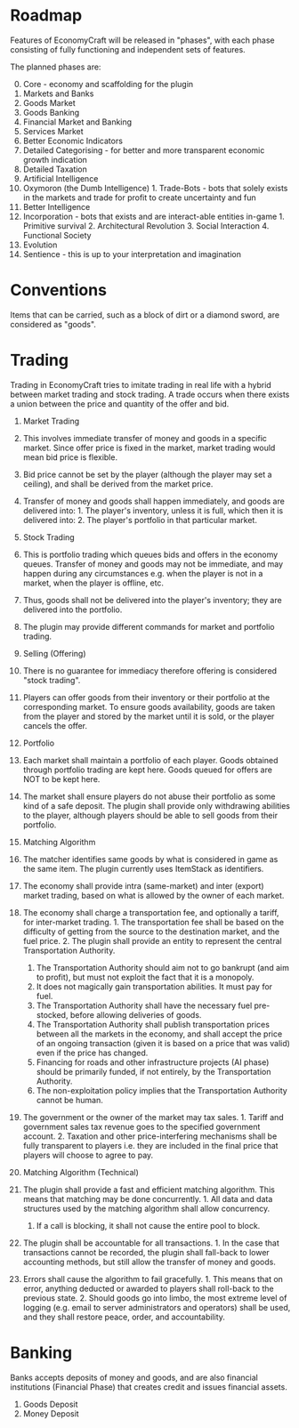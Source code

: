 # Roadmap
Features of EconomyCraft will be released in "phases", with each phase consisting of fully functioning and independent sets of features.

The planned phases are:

0. Core - economy and scaffolding for the plugin
1. Markets and Banks
  1. Goods Market
  2. Goods Banking
  3. Financial Market and Banking
  4. Services Market
2. Better Economic Indicators
  1. Detailed Categorising - for better and more transparent economic growth indication
  2. Detailed Taxation
3. Artificial Intelligence
  1. Oxymoron (the Dumb Intelligence)
    1. Trade-Bots - bots that solely exists in the markets and trade for profit to create uncertainty and fun
  2. Better Intelligence
  3. Incorporation - bots that exists and are interact-able entities in-game
    1. Primitive survival
    2. Architectural Revolution
    3. Social Interaction
    4. Functional Society
  4. Evolution
4. Sentience - this is up to your interpretation and imagination

# Conventions
Items that can be carried, such as a block of dirt or a diamond sword, are considered as "goods".

# Trading
Trading in EconomyCraft tries to imitate trading in real life with a hybrid between market trading and stock trading. A trade occurs when there exists a union between the price and quantity of the offer and bid.

1. Market Trading
  1. This involves immediate transfer of money and goods in a specific market. Since offer price is fixed in the market, market trading would mean bid price is flexible.
  2. Bid price cannot be set by the player (although the player may set a ceiling), and shall be derived from the market price.
  3. Transfer of money and goods shall happen immediately, and goods are delivered into:
    1. The player's inventory, unless it is full, which then it is delivered into:
    2. The player's portfolio in that particular market.

2. Stock Trading
  1. This is portfolio trading which queues bids and offers in the economy queues. Transfer of money and goods may not be immediate, and may happen during any circumstances e.g. when the player is not in a market, when the player is offline, etc.
  2. Thus, goods shall not be delivered into the player's inventory; they are delivered into the portfolio.
  3. The plugin may provide different commands for market and portfolio trading.

3. Selling (Offering)
  1. There is no guarantee for immediacy therefore offering is considered "stock trading".
  2. Players can offer goods from their inventory or their portfolio at the corresponding market. To ensure goods availability, goods are taken from the player and stored by the market until it is sold, or the player cancels the offer.

4. Portfolio
  1. Each market shall maintain a portfolio of each player. Goods obtained through portfolio trading are kept here. Goods queued for offers are NOT to be kept here.
  2. The market shall ensure players do not abuse their portfolio as some kind of a safe deposit. The plugin shall provide only withdrawing abilities to the player, although players should be able to sell goods from their portfolio.

5. Matching Algorithm
  1. The matcher identifies same goods by what is considered in game as the same item. The plugin currently uses ItemStack as identifiers.
  2. The economy shall provide intra (same-market) and inter (export) market trading, based on what is allowed by the owner of each market.
  3. The economy shall charge a transportation fee, and optionally a tariff, for inter-market trading.
    1. The transportation fee shall be based on the difficulty of getting from the source to the destination market, and the fuel price.
    2. The plugin shall provide an entity to represent the central Transportation Authority.
      1. The Transportation Authority should aim not to go bankrupt (and aim to profit), but must not exploit the fact that it is a monopoly.
        1. It does not magically gain transportation abilities. It must pay for fuel.
      2. The Transportation Authority shall have the necessary fuel pre-stocked, before allowing deliveries of goods.
      3. The Transportation Authority shall publish transportation prices between all the markets in the economy, and shall accept the price of an ongoing transaction (given it is based on a price that was valid) even if the price has changed.
      4. Financing for roads and other infrastructure projects (AI phase) should be primarily funded, if not entirely, by the Transportation Authority.
      5. The non-exploitation policy implies that the Transportation Authority cannot be human.
  4. The government or the owner of the market may tax sales.
    1. Tariff and government sales tax revenue goes to the specified government account.
    2. Taxation and other price-interfering mechanisms shall be fully transparent to players i.e. they are included in the final price that players will choose to agree to pay.

6. Matching Algorithm (Technical)
  1. The plugin shall provide a fast and efficient matching algorithm. This means that matching may be done concurrently.
    1. All data and data structures used by the matching algorithm shall allow concurrency.
      1. If a call is blocking, it shall not cause the entire pool to block.
  2. The plugin shall be accountable for all transactions.
    1. In the case that transactions cannot be recorded, the plugin shall fall-back to lower accounting methods, but still allow the transfer of money and goods.
  3. Errors shall cause the algorithm to fail gracefully.
    1. This means that on error, anything deducted or awarded to players shall roll-back to the previous state.
    2. Should goods go into limbo, the most extreme level of logging (e.g. email to server administrators and operators) shall be used, and they shall restore peace, order, and accountability.

# Banking
Banks accepts deposits of money and goods, and are also financial institutions (Financial Phase) that creates credit and issues financial assets.

1. Goods Deposit
2. Money Deposit
